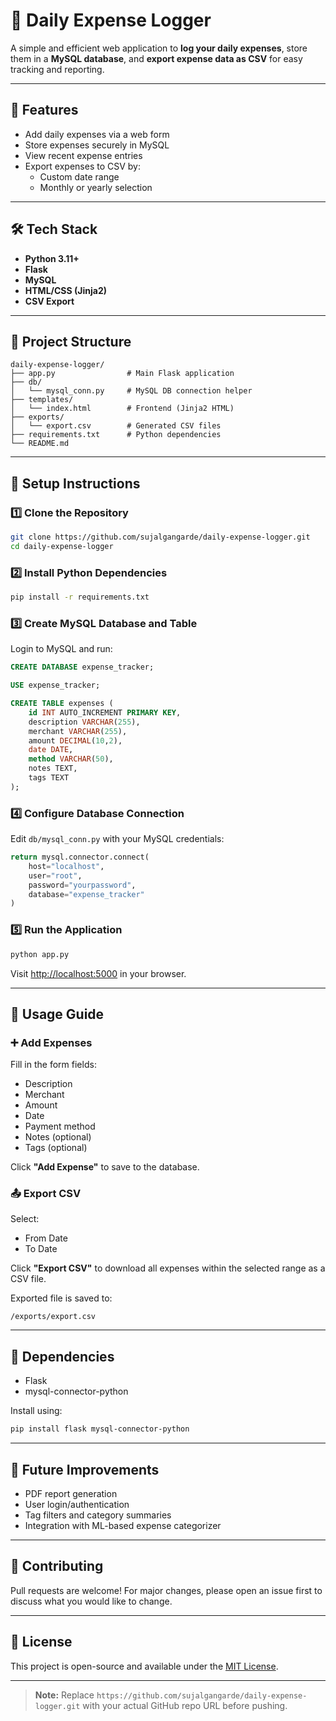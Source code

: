 # 📘 Daily Expense Logger

A simple and efficient web application to **log your daily expenses**, store them in a **MySQL database**, and **export expense data as CSV** for easy tracking and reporting.

---

## 🚀 Features

- Add daily expenses via a web form
- Store expenses securely in MySQL
- View recent expense entries
- Export expenses to CSV by:
  - Custom date range
  - Monthly or yearly selection

---

## 🛠️ Tech Stack

- **Python 3.11+**
- **Flask**
- **MySQL**
- **HTML/CSS (Jinja2)**
- **CSV Export**

---

## 📁 Project Structure

```
daily-expense-logger/
├── app.py                # Main Flask application
├── db/
│   └── mysql_conn.py     # MySQL DB connection helper
├── templates/
│   └── index.html        # Frontend (Jinja2 HTML)
├── exports/
│   └── export.csv        # Generated CSV files
├── requirements.txt      # Python dependencies
└── README.md
```

---

## 🧰 Setup Instructions

### 1️⃣ Clone the Repository

```bash
git clone https://github.com/sujalgangarde/daily-expense-logger.git
cd daily-expense-logger
```

### 2️⃣ Install Python Dependencies

```bash
pip install -r requirements.txt
```

### 3️⃣ Create MySQL Database and Table

Login to MySQL and run:

```sql
CREATE DATABASE expense_tracker;

USE expense_tracker;

CREATE TABLE expenses (
    id INT AUTO_INCREMENT PRIMARY KEY,
    description VARCHAR(255),
    merchant VARCHAR(255),
    amount DECIMAL(10,2),
    date DATE,
    method VARCHAR(50),
    notes TEXT,
    tags TEXT
);
```

### 4️⃣ Configure Database Connection

Edit `db/mysql_conn.py` with your MySQL credentials:

```python
return mysql.connector.connect(
    host="localhost",
    user="root",
    password="yourpassword",
    database="expense_tracker"
)
```

### 5️⃣ Run the Application

```bash
python app.py
```

Visit [http://localhost:5000](http://localhost:5000) in your browser.

---

## 🧪 Usage Guide

### ➕ Add Expenses

Fill in the form fields:
- Description
- Merchant
- Amount
- Date
- Payment method
- Notes (optional)
- Tags (optional)

Click **"Add Expense"** to save to the database.

### 📤 Export CSV

Select:
- From Date
- To Date

Click **"Export CSV"** to download all expenses within the selected range as a CSV file.

Exported file is saved to:
```
/exports/export.csv
```

---

## 🧱 Dependencies

- Flask
- mysql-connector-python

Install using:

```bash
pip install flask mysql-connector-python
```

---

## 📌 Future Improvements

- PDF report generation
- User login/authentication
- Tag filters and category summaries
- Integration with ML-based expense categorizer

---

## 🙌 Contributing

Pull requests are welcome! For major changes, please open an issue first to discuss what you would like to change.

---

## 📄 License

This project is open-source and available under the [MIT License](LICENSE).

---

> **Note:** Replace `https://github.com/sujalgangarde/daily-expense-logger.git` with your actual GitHub repo URL before pushing.